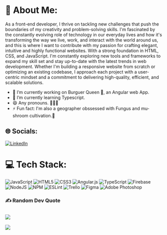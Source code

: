 
# 💫 About Me:
As a front-end developer, I thrive on tackling new challenges that push the boundaries of my creativity and problem-solving skills. I'm fascinated by the constantly evolving role of technology in our everyday lives and how it's transforming the way we live, work, and interact with the world around us, and this is where I want to contribute with my passion for crafting elegant, intuitive and highly functional websites. With a strong foundation in HTML, CSS, and JavaScript. I'm constantly exploring new tools and frameworks to expand my skill set and stay up-to-date with the latest trends in web development. Whether I'm building a responsive website from scratch or optimizing an existing codebase, I approach each project with a user-centric mindset and a commitment to delivering high-quality, efficient, and scalable solutions.

- 🔭 I’m currently working on Burguer Queen 🍔, an Angular web App. 
- 🌱 I’m currently learning Typescript. 
- 😄 Any pronouns. 🧑🏻‍💻
- ⚡ Fun fact: I'm also a geographer obssessed with Fungus and mu-shroom cultivation.🍄


## 🌐 Socials:
[![LinkedIn](https://img.shields.io/badge/LinkedIn-%230077B5.svg?logo=linkedin&logoColor=white)](https://www.linkedin.com/in/gonzalesrav/) 

# 💻 Tech Stack:
![JavaScript](https://img.shields.io/badge/javascript-%23323330.svg?style=for-the-badge&logo=javascript&logoColor=%23F7DF1E) ![HTML5](https://img.shields.io/badge/html5-%23E34F26.svg?style=for-the-badge&logo=html5&logoColor=white) ![CSS3](https://img.shields.io/badge/css3-%231572B6.svg?style=for-the-badge&logo=css3&logoColor=white) ![Angular.js](https://img.shields.io/badge/angular.js-%23E23237.svg?style=for-the-badge&logo=angularjs&logoColor=white) ![TypeScript](https://img.shields.io/badge/typescript-%23007ACC.svg?style=for-the-badge&logo=typescript&logoColor=white) ![Firebase](https://img.shields.io/badge/firebase-%23039BE5.svg?style=for-the-badge&logo=firebase) ![NodeJS](https://img.shields.io/badge/node.js-6DA55F?style=for-the-badge&logo=node.js&logoColor=white) ![NPM](https://img.shields.io/badge/NPM-%23000000.svg?style=for-the-badge&logo=npm&logoColor=white) ![ESLint](https://img.shields.io/badge/ESLint-4B3263?style=for-the-badge&logo=eslint&logoColor=white) ![Trello](https://img.shields.io/badge/Trello-%23026AA7.svg?style=for-the-badge&logo=Trello&logoColor=white) ![Figma](https://img.shields.io/badge/figma-%23F24E1E.svg?style=for-the-badge&logo=figma&logoColor=white)  ![Adobe Photoshop](https://img.shields.io/badge/adobephotoshop-%2331A8FF.svg?style=for-the-badge&logo=adobephotoshop&logoColor=white)

### ✍️ Random Dev Quote
![](https://quotes-github-readme.vercel.app/api?type=horizontal?theme=radical)
---
[![](https://visitcount.itsvg.in/api?id=GonzalesRav&icon=0&color=0)](https://visitcount.itsvg.in)


<!-- Proudly created with GPRM ( https://gprm.itsvg.in ) -->





